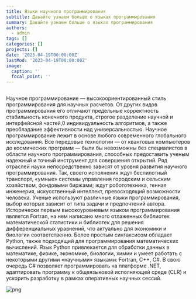 ```yaml
---
title: Языки научного программирования
subtitle: Давайте узнаем больше о языках программирования
summary: Давайте узнаем больше о языках программирования
authors:
  - admin
tags: []
categories: []
projects: []
date: '2023-04-19T00:00:00Z'
lastMod: '2023-04-19T00:00:00Z'
image:
  caption: ''
  focal_point: ''
---
```


```
```


 Научное программирование — высокоориентированный стиль программирования для научных
расчетов. От других видов программирования его отличают предельные корректность
стабильность конечного продукта, строгое разделение научной и интерфейсной частей,0
индивидуальность алгоритмов, а также преобладание эффективности над универсальностью.
Научное программирование лежит в основе любого современного глобального исследования.
Все передовые технологии — от квантовых компьютеров до космических программ — были бы
невозможны без специалистов в области научного программирования, способных предоставить
ученым надежный и точный инструмент для совершения открытий.
Ряд отраслей науки непосредственно зависят от уровня развития научного
программирования. Так, своего исполнения ждут беспилотный транспорт, «умные» системы
управления городским и сельским хозяйством, фондовыми биржами; ждут робототехника,
генная инженерия, искусственный интеллект, превосходящий возможности человека.
Ученые используют различные языки программирования, выбор которых зависит от типа
задачи и предпочтений автора. Исторически первым высокоуровневым языком
программирования является Fortran, на нем написано много отлаженных библиотек
математической статистики и библиотек для решения дифференциальных уравнений, что
актуально для экономики и биологии соответственно.
Более простым синтаксисом обладает Python, также подходящий для программирования
математических вычислений. Язык Python привлекается для обработки данных в математике,
физике, экономике, биологии, химии и умеет работать с некоторыми другими «научными»
языками: Fortran, C++, C#.
В свою очередь C# позволяет программировать на платформе .NET, адаптировать программу к
общеязыковой исполняющей среде (CLR) и ускорить разработку в рамках оперативных научных
сессий.
 
![png](./index_1_0.png)

```

```







